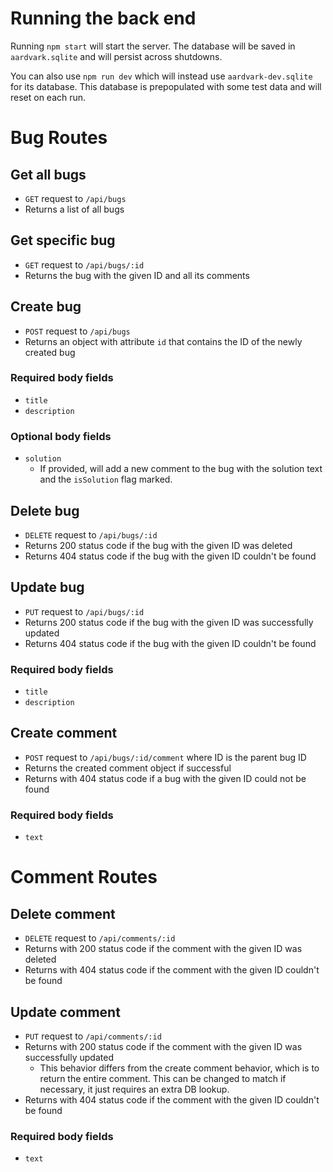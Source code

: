 # Running the back end
Running `npm start` will start the server. The database will be saved in `aardvark.sqlite` and will persist across shutdowns.

You can also use `npm run dev` which will instead use `aardvark-dev.sqlite` for its database. This database is prepopulated with some test data and will reset on each run.

# Bug Routes

## Get all bugs
- `GET` request to `/api/bugs`
- Returns a list of all bugs

## Get specific bug
- `GET` request to `/api/bugs/:id`
- Returns the bug with the given ID and all its comments

## Create bug
- `POST` request to `/api/bugs`
- Returns an object with attribute `id` that contains the ID of the newly created bug

### Required body fields
- `title`
- `description`

### Optional body fields
- `solution`
    - If provided, will add a new comment to the bug with the solution text and the `isSolution` flag marked.

## Delete bug
- `DELETE` request to `/api/bugs/:id`
- Returns 200 status code if the bug with the given ID was deleted
- Returns 404 status code if the bug with the given ID couldn't be found

## Update bug
- `PUT` request to `/api/bugs/:id`
- Returns 200 status code if the bug with the given ID was successfully updated
- Returns 404 status code if the bug with the given ID couldn't be found

### Required body fields
- `title`
- `description`

## Create comment
- `POST` request to `/api/bugs/:id/comment` where ID is the parent bug ID
- Returns the created comment object if successful
- Returns with 404 status code if a bug with the given ID could not be found

### Required body fields
- `text`

# Comment Routes

## Delete comment
- `DELETE` request to `/api/comments/:id`
- Returns with 200 status code if the comment with the given ID was deleted
- Returns with 404 status code if the comment with the given ID couldn't be found

## Update comment
- `PUT` request to `/api/comments/:id`
- Returns with 200 status code if the comment with the given ID was successfully updated
    - This behavior differs from the create comment behavior, which is to return the entire comment. This can be changed to match if necessary, it just requires an extra DB lookup.
- Returns with 404 status code if the comment with the given ID couldn't be found

### Required body fields
- `text`